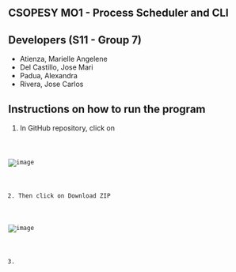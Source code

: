 ## CSOPESY MO1 - Process Scheduler and CLI

## Developers (S11 - Group 7)
* Atienza, Marielle Angelene<br>
* Del Castillo, Jose Mari<br>
* Padua, Alexandra<br>
* Rivera, Jose Carlos<br>

## Instructions on how to run the program
1. In GitHub repository, click on <Code>

![image](https://github.com/user-attachments/assets/4251b0e3-e4bb-44f1-a47a-9cade19a03b1)

2. Then click on Download ZIP
   
![image](https://github.com/user-attachments/assets/88e0f0bf-9ca0-424b-aaec-dadf1178b40a)

3. <placeholder>
